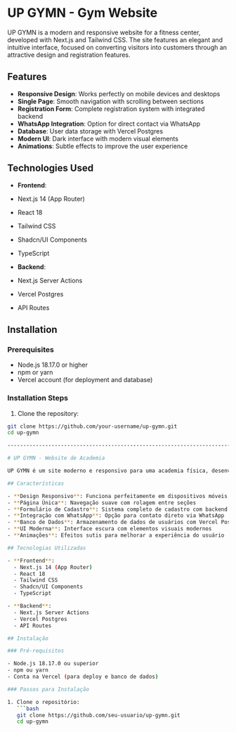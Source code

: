 # UP GYMN - Gym Website

UP GYMN is a modern and responsive website for a fitness center, developed with Next.js and Tailwind CSS. The site features an elegant and intuitive interface, focused on converting visitors into customers through an attractive design and registration features.

## Features

- **Responsive Design**: Works perfectly on mobile devices and desktops
- **Single Page**: Smooth navigation with scrolling between sections
- **Registration Form**: Complete registration system with integrated backend
- **WhatsApp Integration**: Option for direct contact via WhatsApp
- **Database**: User data storage with Vercel Postgres
- **Modern UI**: Dark interface with modern visual elements
- **Animations**: Subtle effects to improve the user experience

## Technologies Used

- **Frontend**:
- Next.js 14 (App Router)
- React 18
- Tailwind CSS
- Shadcn/UI Components
- TypeScript

- **Backend**:
- Next.js Server Actions
- Vercel Postgres
- API Routes

## Installation

### Prerequisites

- Node.js 18.17.0 or higher
- npm or yarn
- Vercel account (for deployment and database)

### Installation Steps

1. Clone the repository:
```bash
git clone https://github.com/your-username/up-gymn.git
cd up-gymn

-------------------------------------------------------------------------------

# UP GYMN - Website de Academia

UP GYMN é um site moderno e responsivo para uma academia física, desenvolvido com Next.js e Tailwind CSS. O site apresenta uma interface elegante e intuitiva, com foco em conversão de visitantes em clientes através de um design atraente e funcionalidades de cadastro.

## Características

- **Design Responsivo**: Funciona perfeitamente em dispositivos móveis e desktops
- **Página Única**: Navegação suave com rolagem entre seções
- **Formulário de Cadastro**: Sistema completo de cadastro com backend integrado
- **Integração com WhatsApp**: Opção para contato direto via WhatsApp
- **Banco de Dados**: Armazenamento de dados de usuários com Vercel Postgres
- **UI Moderna**: Interface escura com elementos visuais modernos
- **Animações**: Efeitos sutis para melhorar a experiência do usuário

## Tecnologias Utilizadas

- **Frontend**:
  - Next.js 14 (App Router)
  - React 18
  - Tailwind CSS
  - Shadcn/UI Components
  - TypeScript

- **Backend**:
  - Next.js Server Actions
  - Vercel Postgres
  - API Routes

## Instalação

### Pré-requisitos

- Node.js 18.17.0 ou superior
- npm ou yarn
- Conta na Vercel (para deploy e banco de dados)

### Passos para Instalação

1. Clone o repositório:
   ```bash
   git clone https://github.com/seu-usuario/up-gymn.git
   cd up-gymn